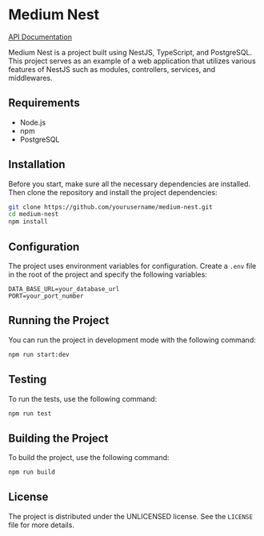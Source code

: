 # Medium Nest

[API Documentation](https://medium-429q.onrender.com/doc#/)

Medium Nest is a project built using NestJS, TypeScript, and PostgreSQL. This project serves as an example of a web application that utilizes various features of NestJS such as modules, controllers, services, and middlewares.

## Requirements

- Node.js
- npm
- PostgreSQL

## Installation

Before you start, make sure all the necessary dependencies are installed. Then clone the repository and install the project dependencies:

```bash
git clone https://github.com/yourusername/medium-nest.git
cd medium-nest
npm install
```

## Configuration

The project uses environment variables for configuration. Create a `.env` file in the root of the project and specify the following variables:

```env
DATA_BASE_URL=your_database_url
PORT=your_port_number
```

## Running the Project

You can run the project in development mode with the following command:

```bash
npm run start:dev
```

## Testing

To run the tests, use the following command:

```bash
npm run test
```

## Building the Project

To build the project, use the following command:

```bash
npm run build
```

## License

The project is distributed under the UNLICENSED license. See the `LICENSE` file for more details.
